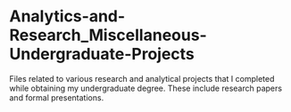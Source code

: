 # Analytics-and-Research_Miscellaneous-Undergraduate-Projects
Files related to various research and analytical projects that I completed while obtaining my undergraduate degree.  These include research papers and formal presentations. 
